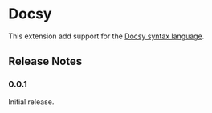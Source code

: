 # Docsy

This extension add support for the [Docsy syntax language](https://github.com/etienne-dldc/docsy).

## Release Notes

### 0.0.1

Initial release.

